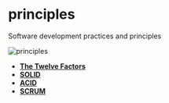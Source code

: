 # principles
Software development practices and principles

![principles](https://github.com/joseosuna-engineer/principles/raw/main/resources/images/principles.jpg)

* **[The Twelve Factors](resources/docs/12factor.md)**
* **[SOLID](resources/docs/SOLID.md)**
* **[ACID](resources/docs/ACID.md)**
* **[SCRUM](resources/docs/SCRUM.md)**
